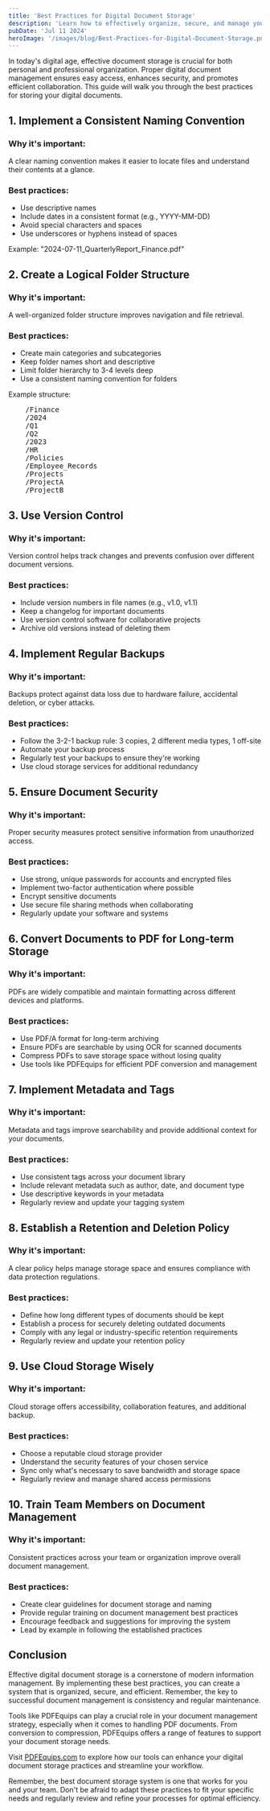 ```yaml
---
title: 'Best Practices for Digital Document Storage'
description: 'Learn how to effectively organize, secure, and manage your digital documents for optimal accessibility and longevity'
pubDate: 'Jul 11 2024'
heroImage: '/images/blog/Best-Practices-for-Digital-Document-Storage.png'
---
```


In today's digital age, effective document storage is crucial for both personal and professional organization. Proper digital document management ensures easy access, enhances security, and promotes efficient collaboration. This guide will walk you through the best practices for storing your digital documents.

## 1. Implement a Consistent Naming Convention

### Why it's important:
A clear naming convention makes it easier to locate files and understand their contents at a glance.

### Best practices:
- Use descriptive names
- Include dates in a consistent format (e.g., YYYY-MM-DD)
- Avoid special characters and spaces
- Use underscores or hyphens instead of spaces

Example: "2024-07-11_QuarterlyReport_Finance.pdf"

## 2. Create a Logical Folder Structure

### Why it's important:
A well-organized folder structure improves navigation and file retrieval.

### Best practices:
- Create main categories and subcategories
- Keep folder names short and descriptive
- Limit folder hierarchy to 3-4 levels deep
- Use a consistent naming convention for folders

Example structure:

<pre>
    /Finance
    /2024
    /Q1
    /Q2
    /2023
    /HR
    /Policies
    /Employee_Records
    /Projects
    /ProjectA
    /ProjectB
</pre>

## 3. Use Version Control

### Why it's important:
Version control helps track changes and prevents confusion over different document versions.

### Best practices:
- Include version numbers in file names (e.g., v1.0, v1.1)
- Keep a changelog for important documents
- Use version control software for collaborative projects
- Archive old versions instead of deleting them

## 4. Implement Regular Backups

### Why it's important:
Backups protect against data loss due to hardware failure, accidental deletion, or cyber attacks.

### Best practices:
- Follow the 3-2-1 backup rule: 3 copies, 2 different media types, 1 off-site
- Automate your backup process
- Regularly test your backups to ensure they're working
- Use cloud storage services for additional redundancy

## 5. Ensure Document Security

### Why it's important:
Proper security measures protect sensitive information from unauthorized access.

### Best practices:
- Use strong, unique passwords for accounts and encrypted files
- Implement two-factor authentication where possible
- Encrypt sensitive documents
- Use secure file sharing methods when collaborating
- Regularly update your software and systems

## 6. Convert Documents to PDF for Long-term Storage

### Why it's important:
PDFs are widely compatible and maintain formatting across different devices and platforms.

### Best practices:
- Use PDF/A format for long-term archiving
- Ensure PDFs are searchable by using OCR for scanned documents
- Compress PDFs to save storage space without losing quality
- Use tools like PDFEquips for efficient PDF conversion and management

## 7. Implement Metadata and Tags

### Why it's important:
Metadata and tags improve searchability and provide additional context for your documents.

### Best practices:
- Use consistent tags across your document library
- Include relevant metadata such as author, date, and document type
- Use descriptive keywords in your metadata
- Regularly review and update your tagging system

## 8. Establish a Retention and Deletion Policy

### Why it's important:
A clear policy helps manage storage space and ensures compliance with data protection regulations.

### Best practices:
- Define how long different types of documents should be kept
- Establish a process for securely deleting outdated documents
- Comply with any legal or industry-specific retention requirements
- Regularly review and update your retention policy

## 9. Use Cloud Storage Wisely

### Why it's important:
Cloud storage offers accessibility, collaboration features, and additional backup.

### Best practices:
- Choose a reputable cloud storage provider
- Understand the security features of your chosen service
- Sync only what's necessary to save bandwidth and storage space
- Regularly review and manage shared access permissions

## 10. Train Team Members on Document Management

### Why it's important:
Consistent practices across your team or organization improve overall document management.

### Best practices:
- Create clear guidelines for document storage and naming
- Provide regular training on document management best practices
- Encourage feedback and suggestions for improving the system
- Lead by example in following the established practices

## Conclusion

Effective digital document storage is a cornerstone of modern information management. By implementing these best practices, you can create a system that is organized, secure, and efficient. Remember, the key to successful document management is consistency and regular maintenance.

Tools like PDFEquips can play a crucial role in your document management strategy, especially when it comes to handling PDF documents. From conversion to compression, PDFEquips offers a range of features to support your document storage needs.

Visit [PDFEquips.com](https://www.pdfequips.com) to explore how our tools can enhance your digital document storage practices and streamline your workflow.

Remember, the best document storage system is one that works for you and your team. Don't be afraid to adapt these practices to fit your specific needs and regularly review and refine your processes for optimal efficiency.